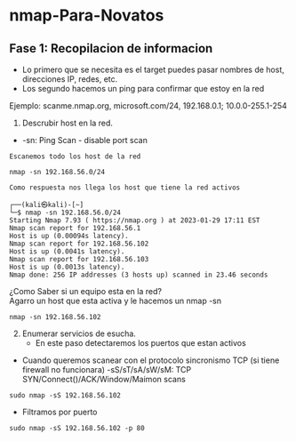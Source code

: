 ﻿# nmap-Para-Novatos
 
 
 ## Fase 1: Recopilacion de informacion
  - Lo primero que se necesita es el target puedes pasar nombres de host, direcciones IP, redes, etc.
  - Los segundo hacemos un ping para confirmar que estoy en la red
 
 Ejemplo: scanme.nmap.org, microsoft.com/24, 192.168.0.1; 10.0.0-255.1-254
1. Descrubir host en la red.
  - -sn: Ping Scan - disable port scan
 
`Escanemos todo los host de la red`
```
nmap -sn 192.168.56.0/24
```

`Como respuesta nos llega los host que tiene la red activos `
```
┌──(kali㉿kali)-[~]
└─$ nmap -sn 192.168.56.0/24 
Starting Nmap 7.93 ( https://nmap.org ) at 2023-01-29 17:11 EST
Nmap scan report for 192.168.56.1
Host is up (0.00094s latency).
Nmap scan report for 192.168.56.102
Host is up (0.0041s latency).
Nmap scan report for 192.168.56.103
Host is up (0.0013s latency).
Nmap done: 256 IP addresses (3 hosts up) scanned in 23.46 seconds
```

¿Como Saber si un equipo esta en la red? \
Agarro un host que esta activa y le hacemos un nmap -sn
```
nmap -sn 192.168.56.102
```

2. Enumerar servicios de esucha.
   - En este paso detectaremos los puertos que estan activos 
   
 - Cuando queremos scanear con el protocolo sincronismo TCP (si tiene firewall no funcionara)
 -sS/sT/sA/sW/sM: TCP SYN/Connect()/ACK/Window/Maimon scans
```
sudo nmap -sS 192.168.56.102 
```
 - Filtramos por puerto
```
sudo nmap -sS 192.168.56.102 -p 80
```





